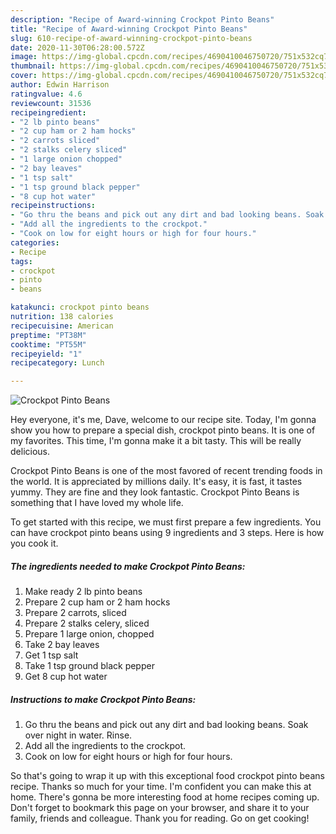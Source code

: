```yaml
---
description: "Recipe of Award-winning Crockpot Pinto Beans"
title: "Recipe of Award-winning Crockpot Pinto Beans"
slug: 610-recipe-of-award-winning-crockpot-pinto-beans
date: 2020-11-30T06:28:00.572Z
image: https://img-global.cpcdn.com/recipes/4690410046750720/751x532cq70/crockpot-pinto-beans-recipe-main-photo.jpg
thumbnail: https://img-global.cpcdn.com/recipes/4690410046750720/751x532cq70/crockpot-pinto-beans-recipe-main-photo.jpg
cover: https://img-global.cpcdn.com/recipes/4690410046750720/751x532cq70/crockpot-pinto-beans-recipe-main-photo.jpg
author: Edwin Harrison
ratingvalue: 4.6
reviewcount: 31536
recipeingredient:
- "2 lb pinto beans"
- "2 cup ham or 2 ham hocks"
- "2 carrots sliced"
- "2 stalks celery sliced"
- "1 large onion chopped"
- "2 bay leaves"
- "1 tsp salt"
- "1 tsp ground black pepper"
- "8 cup hot water"
recipeinstructions:
- "Go thru the beans and pick out any dirt and bad looking beans. Soak over night in water. Rinse."
- "Add all the ingredients to the crockpot."
- "Cook on low for eight hours or high for four hours."
categories:
- Recipe
tags:
- crockpot
- pinto
- beans

katakunci: crockpot pinto beans 
nutrition: 138 calories
recipecuisine: American
preptime: "PT38M"
cooktime: "PT55M"
recipeyield: "1"
recipecategory: Lunch

---
```



![Crockpot Pinto Beans](https://img-global.cpcdn.com/recipes/4690410046750720/751x532cq70/crockpot-pinto-beans-recipe-main-photo.jpg)

Hey everyone, it's me, Dave, welcome to our recipe site. Today, I'm gonna show you how to prepare a special dish, crockpot pinto beans. It is one of my favorites. This time, I'm gonna make it a bit tasty. This will be really delicious.

Crockpot Pinto Beans is one of the most favored of recent trending foods in the world. It is appreciated by millions daily. It's easy, it is fast, it tastes yummy. They are fine and they look fantastic. Crockpot Pinto Beans is something that I have loved my whole life.




To get started with this recipe, we must first prepare a few ingredients. You can have crockpot pinto beans using 9 ingredients and 3 steps. Here is how you cook it.

<!--inarticleads1-->

##### The ingredients needed to make Crockpot Pinto Beans:

1. Make ready 2 lb pinto beans
1. Prepare 2 cup ham or 2 ham hocks
1. Prepare 2 carrots, sliced
1. Prepare 2 stalks celery, sliced
1. Prepare 1 large onion, chopped
1. Take 2 bay leaves
1. Get 1 tsp salt
1. Take 1 tsp ground black pepper
1. Get 8 cup hot water




<!--inarticleads2-->

##### Instructions to make Crockpot Pinto Beans:

1. Go thru the beans and pick out any dirt and bad looking beans. Soak over night in water. Rinse.
1. Add all the ingredients to the crockpot.
1. Cook on low for eight hours or high for four hours.




So that's going to wrap it up with this exceptional food crockpot pinto beans recipe. Thanks so much for your time. I'm confident you can make this at home. There's gonna be more interesting food at home recipes coming up. Don't forget to bookmark this page on your browser, and share it to your family, friends and colleague. Thank you for reading. Go on get cooking!
